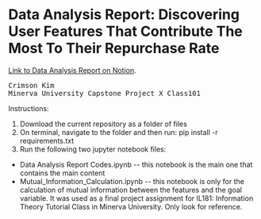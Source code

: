 # Data Analysis Report: Discovering User Features That Contribute The Most To Their Repurchase Rate

[Link to Data Analysis Report on Notion](https://www.notion.so/Capstone-Data-Analysis-Report-Discovering-User-Features-That-Contribute-The-Most-To-Their-Repurch-337eef489a33453f956c499437de0fa4).

<pre>
Crimson Kim 
Minerva University Capstone Project X Class101
</pre>

Instructions: 
1. Download the current repository as a folder of files 
2. On terminal, navigate to the folder and then run: pip install -r requirements.txt
3. Run the following two jupyter notebook files:
- Data Analysis Report Codes.ipynb -- this notebook is the main one that contains the main content
- Mutual_Information_Calculation.ipynb -- this notebook is only for the calculation of mutual information between the features and the goal variable. It was used as a final project assignment for IL181: Information Theory Tutorial Class in Minerva University. Only look for reference.

